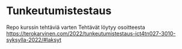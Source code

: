 # Tunkeutumistestaus
Repo kurssin tehtäviä varten
Tehtävät löytyy osoitteesta
https://terokarvinen.com/2022/tunkeutumistestaus-ict4tn027-3010-syksylla-2022/#laksyt